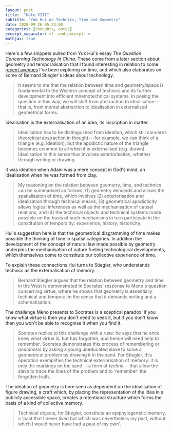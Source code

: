 ```yaml
---
layout: post
title:  "Note VIII"
subtitle: "Yuk Hui on Technics, Time and Geometry"
date: 2020-09-26 05:23:00
categories: [thoughts, notes]
excerpt_separator: <!--end_excerpt-->
mathjax: true
---
```


Here's a few snippets pulled from Yuk Hui's essay _The Question Concerning Technology In China_. These come from a later section about geometry and temporalisation that I found interesting in relation to some [recent avenues](2020/08/25/anaphora-deixis.html) I've been exploring on time, and which also elaborates on some of Bernard Stiegler's ideas about technology.

> It seems to me that the relation between time and geometry/space is fundamental to the Western concept of technics and its further development into efficient mnemotechnical systems. In posing the question in this way, we will shift from abstraction to idealisation---that is, from mental abstraction to idealisation in externalised geometrical forms.

Idealisation is the externalisation of an idea, its inscription in matter.

> Idealisation has to be distinguished from ideation, which still concerns theoretical abstraction in thought---for example, we can think of a triangle (e.g. ideation), but the apodictic nature of the triangle becomes common to all when it is externalised (e.g. drawn). Idealisation in this sense thus involves exteriorisation, whether through writing or drawing.

It was ideation when Adam was a mere concept in God's mind, an idealisation when he was formed from clay.

> My reasoning on the relation between geometry, time, and technics can be summarised as follows: (1) geometry demands and allows the spatialisation of time, which involves (2) exteriorisation and idealisation through technical means, (3) geometrical apodicticity allows logical inferences as well as the mechanisation of causal relations, and (4) the technical objects and technical systems made possible on the basis of such mechanisms in turn participate in the constitution of temporality: experience, history, historicity.

<!--end_excerpt-->

Hui's suggestion here is that the geometrical diagramming of time makes possible the thinking of time in spatial categories. In addition the development of the concept of natural law made possible by geometry underpins the mechanisation of nature fueling technological developments, which themselves come to constitute our collective experience of time.

To explain these connections Hui turns to Stiegler, who understands technics as the externalisation of memory.

> Bernard Stiegler argues that the relation between geometry and time in the West is demonstrated in Socrates' response to Meno's question concerning virtue, where he shows that geometry is essentially technical and temporal in the sense that it demands writing and a schematisation.

The challenge Meno presents to Socrates is a sceptical paradox: if you know what virtue is then you don't need to seek it, but if you don't know then you won't be able to recognise it when you find it.

> Socrates replies to this challenge with a ruse: he says that he once knew what virtue is, but has forgotten, and hence will need help to remember. Socrates demonstrates this process of remembering or _anamnesis_ by asking a young uneducated slave to solve a geometrical problem by drawing it in the sand. For Stiegler, this operation exemplifies the technical exteriorisation of memory: it is only the markings on the sand---a form of _technē_---that allow the slave to trace the lines of the problem and to 'remember' the forgotten truth.

The ideation of geometry is here seen as dependent on the idealisation of figure drawing, a craft which, by placing the representation of the idea in a publicly accessible space, creates a retentional structure which forms the basis of a kind of collective memory.

> Technical objects, for Stiegler, constitute an epiphylogenetic memory, a 'past that I never lived but which was nevertheless my past, without which I would never have had a past of my own'.
